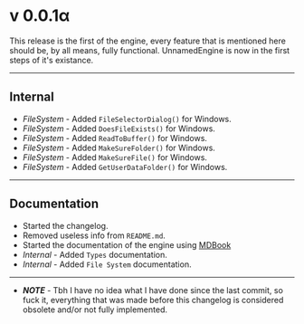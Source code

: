 # v 0.0.1α

This release is the first of the engine, every feature that is mentioned here should be, by all means, fully functional. UnnamedEngine is now in the first steps of it's existance.

---
## Internal
- *FileSystem* - Added `FileSelectorDialog()` for Windows.
- *FileSystem* - Added `DoesFileExists()` for Windows.
- *FileSystem* - Added `ReadToBuffer()` for Windows.
- *FileSystem* - Added `MakeSureFolder()` for Windows.
- *FileSystem* - Added `MakeSureFile()` for Windows.
- *FileSystem* - Added `GetUserDataFolder()` for Windows.
  
---
## Documentation
- Started the changelog.
- Removed useless info from `README.md`.
- Started the documentation of the engine using [MDBook](https://github.com/rust-lang/mdBook)
- *Internal* - Added `Types` documentation.
- *Internal* - Added `File System` documentation.
  
---
- ***NOTE*** - Tbh I have no idea what I have done since the last commit, so fuck it, everything that was made before this changelog is considered obsolete and/or not fully implemented.